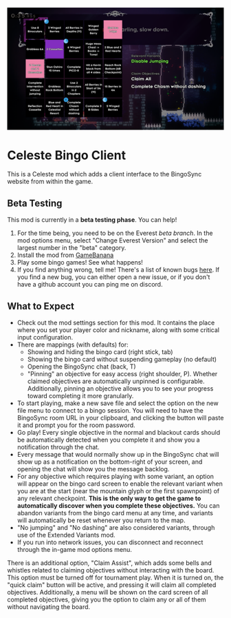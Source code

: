 ![in-game screenshot of the bingo menu](promo/screenshot.png)

# Celeste Bingo Client

This is a Celeste mod which adds a client interface to the BingoSync website from within the game.

## Beta Testing

This mod is currently in a **beta testing phase**.
You can help!

1) For the time being, you need to be on the Everest *beta branch*. In the mod options menu, select "Change Everest Version" and select the largest number in the "beta" category.
2) Install the mod from [GameBanana](https://gamebanana.com/guis/36684)
3) Play some bingo games! See what happens!
4) If you find anything wrong, tell me! There's a list of known bugs [here](https://github.com/rhelmot/CelesteBingoClient/issues). If you find a new bug, you can either open a new issue, or if you don't have a github account you can ping me on discord.

## What to Expect

- Check out the mod settings section for this mod. It contains the place where you set your player color and nickname, along with some critical input configuration.
- There are mappings (with defaults) for:
  - Showing and hiding the bingo card (right stick, tab)
  - Showing the bingo card without suspending gameplay (no default)
  - Opening the BingoSync chat (back, T)
  - "Pinning" an objective for easy access (right shoulder, P). Whether claimed objectives are automatically unpinned is configurable. Additionally, pinning an objective allows you to see your progress toward completing it more granularly.
- To start playing, make a new save file and select the option on the new file menu to connect to a bingo session. You will need to have the BingoSync room URL in your clipboard, and clicking the button will paste it and prompt you for the room password.
- Go play! Every single objective in the normal and blackout cards should be automatically detected when you complete it and show you a notification through the chat.
- Every message that would normally show up in the BingoSync chat will show up as a notification on the bottom-right of your screen, and opening the chat will show you the message backlog.
- For any objective which requires playing with some variant, an option will appear on the bingo card screen to enable the relevant variant when you are at the start (near the mountain glyph or the first spawnpoint) of any relevant checkpoint. **This is the only way to get the game to automatically discover when you complete these objectives.** You can abandon variants from the bingo card menu at any time, and variants will automatically be reset whenever you return to the map.
- "No jumping" and "No dashing" are also considered variants, through use of the Extended Variants mod.
- If you run into network issues, you can disconnect and reconnect through the in-game mod options menu.

There is an additional option, "Claim Assist", which adds some bells and whistles related to claiming objectives without interacting with the board.
This option must be turned off for tournament play.
When it is turned on, the "quick claim" button will be active, and pressing it will claim all completed objectives.
Additionally, a menu will be shown on the card screen of all completed objectives, giving you the option to claim any or all of them without navigating the board.
